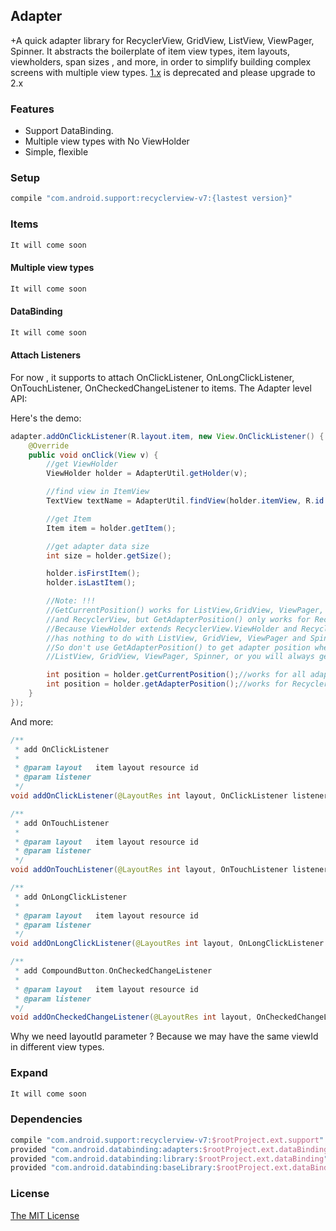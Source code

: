 ## Adapter

+A quick adapter library for RecyclerView, GridView, ListView, ViewPager, Spinner. It abstracts the boilerplate of item view types, item layouts, viewholders, span sizes , and more, in order to simplify building complex screens with multiple view types. [1.x](https://github.com/thepacific/adapter/blob/master/README-old.md) is deprecated and please upgrade to 2.x

### Features
+ Support DataBinding.
+ Multiple view types with No ViewHolder
+ Simple, flexible 

### Setup
```groovy
compile "com.android.support:recyclerview-v7:{lastest version}"
```

### Items
```java
It will come soon
```

#### Multiple view types
```groovy
It will come soon
```

#### DataBinding
```java
It will come soon
```

#### Attach Listeners
For now , it supports to attach OnClickListener, OnLongClickListener, OnTouchListener, OnCheckedChangeListener to items. The Adapter level API:

Here's the demo:
```java
adapter.addOnClickListener(R.layout.item, new View.OnClickListener() {
    @Override
    public void onClick(View v) {
        //get ViewHolder
        ViewHolder holder = AdapterUtil.getHolder(v);

        //find view in ItemView
        TextView textName = AdapterUtil.findView(holder.itemView, R.id.text_name);

        //get Item
        Item item = holder.getItem();

        //get adapter data size
        int size = holder.getSize();

        holder.isFirstItem();
        holder.isLastItem();

        //Note: !!!
        //GetCurrentPosition() works for ListView,GridView, ViewPager, Spinner
        //and RecyclerView, but GetAdapterPosition() only works for RecyclerView. Why?
        //Because ViewHolder extends RecyclerView.ViewHolder and RecyclerView.ViewHolder
        //has nothing to do with ListView, GridView, ViewPager and Spinner.
        //So don't use GetAdapterPosition() to get adapter position when you are using
        //ListView, GridView, ViewPager, Spinner, or you will always get 0

        int position = holder.getCurrentPosition();//works for all adapter views
        int position = holder.getAdapterPosition();//works for RecyclerView
    }
});
```
And more:
```java
/**
 * add OnClickListener
 *
 * @param layout   item layout resource id
 * @param listener
 */
void addOnClickListener(@LayoutRes int layout, OnClickListener listener);

/**
 * add OnTouchListener
 *
 * @param layout   item layout resource id
 * @param listener
 */
void addOnTouchListener(@LayoutRes int layout, OnTouchListener listener);

/**
 * add OnLongClickListener
 *
 * @param layout   item layout resource id
 * @param listener
 */
void addOnLongClickListener(@LayoutRes int layout, OnLongClickListener listener);

/**
 * add CompoundButton.OnCheckedChangeListener
 *
 * @param layout   item layout resource id
 * @param listener
 */
void addOnCheckedChangeListener(@LayoutRes int layout, OnCheckedChangeListener listener);
```
Why we need layoutId parameter ? Because we may have the same viewId in different view types.

### Expand
```java
It will come soon
```

### Dependencies
```groovy
compile "com.android.support:recyclerview-v7:$rootProject.ext.support"
provided "com.android.databinding:adapters:$rootProject.ext.dataBinding"
provided "com.android.databinding:library:$rootProject.ext.dataBinding"
provided "com.android.databinding:baseLibrary:$rootProject.ext.dataBindingBaseLibrary"
```

### License  
[The MIT License ](https://opensource.org/licenses/MIT)
